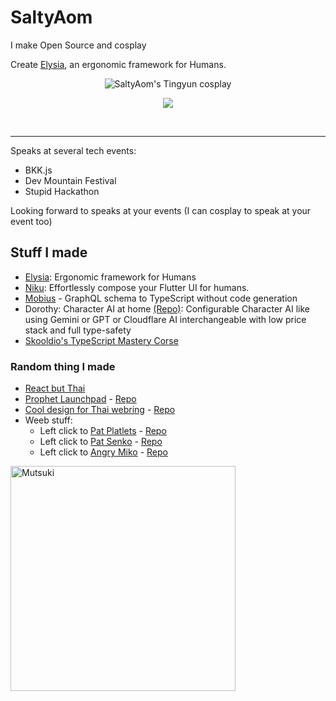 # SaltyAom
I make Open Source and cosplay

Create [Elysia](https://elysiajs.com), an ergonomic framework for Humans.

<!--- ![SaltyAom's Raiden Shogun cosplay](https://github.com/SaltyAom/SaltyAom/assets/35027979/a5fb5435-79a2-4dc7-9eb8-dd6c8af5969e) --->

<!--- <img src=https://github.com/SaltyAom/SaltyAom/assets/35027979/68725802-2675-4a11-ad45-eb1bcc3e5827 alt="SaltyAom's Nightingale cosplay" /> --->

<!--- <img src=https://github.com/SaltyAom/SaltyAom/assets/35027979/0ad0cf6f-cfdc-4450-9113-d0b31342b907 alt="SaltyAom's Haruna cosplay" /> --->

<p align=center>
  <img src=https://github.com/user-attachments/assets/dc19013a-3275-4cd8-ade4-ea122a8cddc8 alt="SaltyAom's Tingyun cosplay" />
</p>

<p align=center>
  <a href="https://skillicons.dev">
    <img src="https://skillicons.dev/icons?i=typescript,nodejs,react,nextjs,vue,nuxtjs,svelte,astro,tailwind,tauri,swift,rust,flutter,prisma,graphql,postgresql,planetscale,redis,firebase,actix,docker,cloudflare,aws,gcp,tauri,vite,vitest,sentry,grafana,elysia" />
  </a>
</p>

<br />

<p align=center>
<!--   <img alt="Saltyaom's GitHub stats" src=https://github-readme-stats.vercel.app/api?username=saltyaom&theme=default)](https://github.com/anuraghazra/github-readme-stats /> -->
</p>

---

Speaks at several tech events:
- BKK.js
- Dev Mountain Festival
- Stupid Hackathon

Looking forward to speaks at your events (I can cosplay to speak at your event too)

## Stuff I made
- [Elysia](https://elysiajs.com): Ergonomic framework for Humans
- [Niku](https://niku.saltyaom.com): Effortlessly compose your Flutter UI for humans.
- [Mobius](https://github.com/saltyaom/mobius) - GraphQL schema to TypeScript without code generation
- Dorothy: Character AI at home [(Repo)](https://github.com/SaltyAom/dorothy): Configurable Character AI like using Gemini or GPT or Cloudflare AI interchangeable with low price stack and full type-safety
- [Skooldio's TypeScript Mastery Corse](https://www.skooldio.com/bundles/typescript-mastery-series)

### Random thing I made
- [React but Thai](https://github.com/SaltyAom/react-but-thai)
- [Prophet Launchpad](http://prophet-launchpad.netlify.app/) - [Repo](https://github.com/SaltyAom/prophet-launchpad)
- [Cool design for Thai webring](https://ouroboros-ring.netlify.app) - [Repo](https://github.com/saltyAom/saltyaom-webring)
- Weeb stuff:
  - Left click to [Pat Platlets](https://platelets.netlify.app/) - [Repo](https://github.com/saltyAom/platelets)
  - Left click to [Pat Senko](http://pat-senko.netlify.app/) - [Repo](https://github.com/saltyAom/pat-senko)
  - Left click to [Angry Miko](https://angry-miko.netlify.app/) - [Repo](https://github.com/saltyAom/miko)

<img src=https://user-images.githubusercontent.com/35027979/198816875-2bc9704e-c96d-4472-adb7-1bdb9d461e72.gif width=360 height=360 alt="Mutsuki" />
